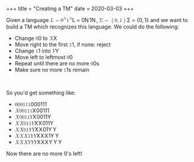 +++
title = "Creating a TM"
date = 2020-03-03
+++
<p>Given a language <span class="ql-formula" data-value="L=0^N1^N">﻿<span contenteditable="false"><span class="katex"><span class="katex-mathml"><math><semantics><mrow><mi>L</mi><mo>=</mo><msup><mn>0</mn><mi>N</mi></msup><msup><mn>1</mn><mi>N</mi></msup></mrow><annotation encoding="application/x-tex">L=0^N1^N</annotation></semantics></math></span><span class="katex-html" aria-hidden="true"><span class="base"><span class="strut" style="height: 0.68333em; vertical-align: 0em;"></span><span class="mord mathdefault">L</span><span class="mspace" style="margin-right: 0.2777777777777778em;"></span><span class="mrel">=</span><span class="mspace" style="margin-right: 0.2777777777777778em;"></span></span><span class="base"><span class="strut" style="height: 0.8413309999999999em; vertical-align: 0em;"></span><span class="mord"><span class="mord">0</span><span class="msupsub"><span class="vlist-t"><span class="vlist-r"><span class="vlist" style="height: 0.8413309999999999em;"><span class="" style="top: -3.063em; margin-right: 0.05em;"><span class="pstrut" style="height: 2.7em;"></span><span class="sizing reset-size6 size3 mtight"><span style="margin-right: 0.10903em;" class="mord mathdefault mtight">N</span></span></span></span></span></span></span></span><span class="mord"><span class="mord">1</span><span class="msupsub"><span class="vlist-t"><span class="vlist-r"><span class="vlist" style="height: 0.8413309999999999em;"><span class="" style="top: -3.063em; margin-right: 0.05em;"><span class="pstrut" style="height: 2.7em;"></span><span class="sizing reset-size6 size3 mtight"><span style="margin-right: 0.10903em;" class="mord mathdefault mtight">N</span></span></span></span></span></span></span></span></span></span></span></span>﻿</span>, <span class="ql-formula" data-value="\Sigma=\left\{0,1\right\}">﻿<span contenteditable="false"><span class="katex"><span class="katex-mathml"><math><semantics><mrow><mi mathvariant="normal">Σ</mi><mo>=</mo><mrow><mo fence="true">{</mo><mn>0</mn><mo separator="true">,</mo><mn>1</mn><mo fence="true">}</mo></mrow></mrow><annotation encoding="application/x-tex">\Sigma=\left\{0,1\right\}</annotation></semantics></math></span><span class="katex-html" aria-hidden="true"><span class="base"><span class="strut" style="height: 0.68333em; vertical-align: 0em;"></span><span class="mord">Σ</span><span class="mspace" style="margin-right: 0.2777777777777778em;"></span><span class="mrel">=</span><span class="mspace" style="margin-right: 0.2777777777777778em;"></span></span><span class="base"><span class="strut" style="height: 1em; vertical-align: -0.25em;"></span><span class="minner"><span class="mopen delimcenter" style="top: 0em;">{</span><span class="mord">0</span><span class="mpunct">,</span><span class="mspace" style="margin-right: 0.16666666666666666em;"></span><span class="mord">1</span><span class="mclose delimcenter" style="top: 0em;">}</span></span></span></span></span></span>﻿</span> and we want to build a TM which recognizes this language. We could do the following:</p><ul><li>Change <span class="ql-formula" data-value="0">﻿<span contenteditable="false"><span class="katex"><span class="katex-mathml"><math><semantics><mrow><mn>0</mn></mrow><annotation encoding="application/x-tex">0</annotation></semantics></math></span><span class="katex-html" aria-hidden="true"><span class="base"><span class="strut" style="height: 0.64444em; vertical-align: 0em;"></span><span class="mord">0</span></span></span></span></span>﻿</span> to <span class="ql-formula" data-value="X">﻿<span contenteditable="false"><span class="katex"><span class="katex-mathml"><math><semantics><mrow><mi>X</mi></mrow><annotation encoding="application/x-tex">X</annotation></semantics></math></span><span class="katex-html" aria-hidden="true"><span class="base"><span class="strut" style="height: 0.68333em; vertical-align: 0em;"></span><span style="margin-right: 0.07847em;" class="mord mathdefault">X</span></span></span></span></span>﻿</span></li><li>Move right to the first <span class="ql-formula" data-value="1">﻿<span contenteditable="false"><span class="katex"><span class="katex-mathml"><math><semantics><mrow><mn>1</mn></mrow><annotation encoding="application/x-tex">1</annotation></semantics></math></span><span class="katex-html" aria-hidden="true"><span class="base"><span class="strut" style="height: 0.64444em; vertical-align: 0em;"></span><span class="mord">1</span></span></span></span></span>﻿</span>, if none: reject</li><li>Change <span class="ql-formula" data-value="1">﻿<span contenteditable="false"><span class="katex"><span class="katex-mathml"><math><semantics><mrow><mn>1</mn></mrow><annotation encoding="application/x-tex">1</annotation></semantics></math></span><span class="katex-html" aria-hidden="true"><span class="base"><span class="strut" style="height: 0.64444em; vertical-align: 0em;"></span><span class="mord">1</span></span></span></span></span>﻿</span> into <span class="ql-formula" data-value="Y">﻿<span contenteditable="false"><span class="katex"><span class="katex-mathml"><math><semantics><mrow><mi>Y</mi></mrow><annotation encoding="application/x-tex">Y</annotation></semantics></math></span><span class="katex-html" aria-hidden="true"><span class="base"><span class="strut" style="height: 0.68333em; vertical-align: 0em;"></span><span style="margin-right: 0.22222em;" class="mord mathdefault">Y</span></span></span></span></span>﻿</span> </li><li>Move left to leftmost <span class="ql-formula" data-value="0">﻿<span contenteditable="false"><span class="katex"><span class="katex-mathml"><math><semantics><mrow><mn>0</mn></mrow><annotation encoding="application/x-tex">0</annotation></semantics></math></span><span class="katex-html" aria-hidden="true"><span class="base"><span class="strut" style="height: 0.64444em; vertical-align: 0em;"></span><span class="mord">0</span></span></span></span></span>﻿</span> </li><li>Repeat until there are no more <span class="ql-formula" data-value="0">﻿<span contenteditable="false"><span class="katex"><span class="katex-mathml"><math><semantics><mrow><mn>0</mn></mrow><annotation encoding="application/x-tex">0</annotation></semantics></math></span><span class="katex-html" aria-hidden="true"><span class="base"><span class="strut" style="height: 0.64444em; vertical-align: 0em;"></span><span class="mord">0</span></span></span></span></span>﻿</span>s</li><li>Make sure no more <span class="ql-formula" data-value="1">﻿<span contenteditable="false"><span class="katex"><span class="katex-mathml"><math><semantics><mrow><mn>1</mn></mrow><annotation encoding="application/x-tex">1</annotation></semantics></math></span><span class="katex-html" aria-hidden="true"><span class="base"><span class="strut" style="height: 0.64444em; vertical-align: 0em;"></span><span class="mord">1</span></span></span></span></span>﻿</span>s remain</li></ul><p><br></p><p>So you'd get something like:</p><ul><li><span class="ql-formula" data-value="000111">﻿<span contenteditable="false"><span class="katex"><span class="katex-mathml"><math><semantics><mrow><mn>000111</mn></mrow><annotation encoding="application/x-tex">000111</annotation></semantics></math></span><span class="katex-html" aria-hidden="true"><span class="base"><span class="strut" style="height: 0.64444em; vertical-align: 0em;"></span><span class="mord">0</span><span class="mord">0</span><span class="mord">0</span><span class="mord">1</span><span class="mord">1</span><span class="mord">1</span></span></span></span></span>﻿</span> </li><li><span class="ql-formula" data-value="X00111">﻿<span contenteditable="false"><span class="katex"><span class="katex-mathml"><math><semantics><mrow><mi>X</mi><mn>00111</mn></mrow><annotation encoding="application/x-tex">X00111</annotation></semantics></math></span><span class="katex-html" aria-hidden="true"><span class="base"><span class="strut" style="height: 0.68333em; vertical-align: 0em;"></span><span style="margin-right: 0.07847em;" class="mord mathdefault">X</span><span class="mord">0</span><span class="mord">0</span><span class="mord">1</span><span class="mord">1</span><span class="mord">1</span></span></span></span></span>﻿</span> </li><li><span class="ql-formula" data-value="X0011Y">﻿<span contenteditable="false"><span class="katex"><span class="katex-mathml"><math><semantics><mrow><mi>X</mi><mn>0011</mn><mi>Y</mi></mrow><annotation encoding="application/x-tex">X0011Y</annotation></semantics></math></span><span class="katex-html" aria-hidden="true"><span class="base"><span class="strut" style="height: 0.68333em; vertical-align: 0em;"></span><span style="margin-right: 0.07847em;" class="mord mathdefault">X</span><span class="mord">0</span><span class="mord">0</span><span class="mord">1</span><span class="mord">1</span><span style="margin-right: 0.22222em;" class="mord mathdefault">Y</span></span></span></span></span>﻿</span> </li><li><span class="ql-formula" data-value="XX011Y">﻿<span contenteditable="false"><span class="katex"><span class="katex-mathml"><math><semantics><mrow><mi>X</mi><mi>X</mi><mn>011</mn><mi>Y</mi></mrow><annotation encoding="application/x-tex">XX011Y</annotation></semantics></math></span><span class="katex-html" aria-hidden="true"><span class="base"><span class="strut" style="height: 0.68333em; vertical-align: 0em;"></span><span style="margin-right: 0.07847em;" class="mord mathdefault">X</span><span style="margin-right: 0.07847em;" class="mord mathdefault">X</span><span class="mord">0</span><span class="mord">1</span><span class="mord">1</span><span style="margin-right: 0.22222em;" class="mord mathdefault">Y</span></span></span></span></span>﻿</span> </li><li><span class="ql-formula" data-value="XX01YY">﻿<span contenteditable="false"><span class="katex"><span class="katex-mathml"><math><semantics><mrow><mi>X</mi><mi>X</mi><mn>01</mn><mi>Y</mi><mi>Y</mi></mrow><annotation encoding="application/x-tex">XX01YY</annotation></semantics></math></span><span class="katex-html" aria-hidden="true"><span class="base"><span class="strut" style="height: 0.68333em; vertical-align: 0em;"></span><span style="margin-right: 0.07847em;" class="mord mathdefault">X</span><span style="margin-right: 0.07847em;" class="mord mathdefault">X</span><span class="mord">0</span><span class="mord">1</span><span style="margin-right: 0.22222em;" class="mord mathdefault">Y</span><span style="margin-right: 0.22222em;" class="mord mathdefault">Y</span></span></span></span></span>﻿</span> </li><li><span class="ql-formula" data-value="XXX1YY">﻿<span contenteditable="false"><span class="katex"><span class="katex-mathml"><math><semantics><mrow><mi>X</mi><mi>X</mi><mi>X</mi><mn>1</mn><mi>Y</mi><mi>Y</mi></mrow><annotation encoding="application/x-tex">XXX1YY</annotation></semantics></math></span><span class="katex-html" aria-hidden="true"><span class="base"><span class="strut" style="height: 0.68333em; vertical-align: 0em;"></span><span style="margin-right: 0.07847em;" class="mord mathdefault">X</span><span style="margin-right: 0.07847em;" class="mord mathdefault">X</span><span style="margin-right: 0.07847em;" class="mord mathdefault">X</span><span class="mord">1</span><span style="margin-right: 0.22222em;" class="mord mathdefault">Y</span><span style="margin-right: 0.22222em;" class="mord mathdefault">Y</span></span></span></span></span>﻿</span></li><li><span class="ql-formula" data-value="XXXYYY">﻿<span contenteditable="false"><span class="katex"><span class="katex-mathml"><math><semantics><mrow><mi>X</mi><mi>X</mi><mi>X</mi><mi>Y</mi><mi>Y</mi><mi>Y</mi></mrow><annotation encoding="application/x-tex">XXXYYY</annotation></semantics></math></span><span class="katex-html" aria-hidden="true"><span class="base"><span class="strut" style="height: 0.68333em; vertical-align: 0em;"></span><span style="margin-right: 0.07847em;" class="mord mathdefault">X</span><span style="margin-right: 0.07847em;" class="mord mathdefault">X</span><span style="margin-right: 0.07847em;" class="mord mathdefault">X</span><span style="margin-right: 0.22222em;" class="mord mathdefault">Y</span><span style="margin-right: 0.22222em;" class="mord mathdefault">Y</span><span style="margin-right: 0.22222em;" class="mord mathdefault">Y</span></span></span></span></span>﻿</span></li></ul><p>Now there are no more 0's left!</p>